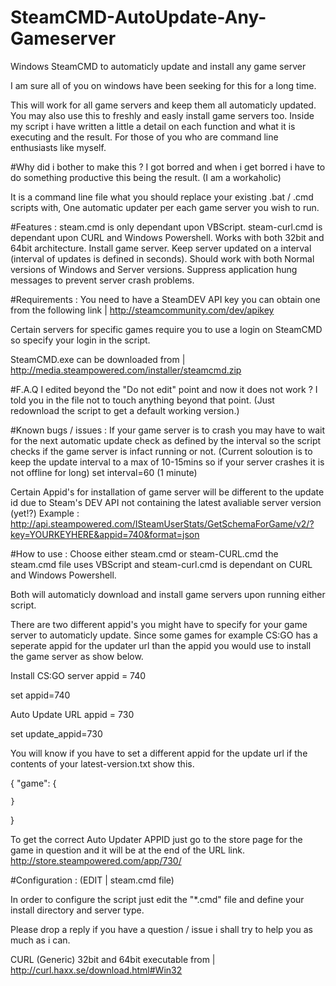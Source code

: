 # SteamCMD-AutoUpdate-Any-Gameserver

Windows SteamCMD to automaticly update and install any game server

I am sure all of you on windows have been seeking for this for a long time.

This will work for all game servers and keep them all automaticly updated. You may also use this to freshly and easly install game servers too. Inside my script i have written a little a detail on each function and what it is executing and the result. For those of you who are command line enthusiasts like myself.

#Why did i bother to make this ?
I got borred and when i get borred i have to do something productive this being the result. (I am a workaholic)

It is a command line file what you should replace your existing .bat / .cmd scripts with, One automatic updater per each game server you wish to run.

#Features :
steam.cmd is only dependant upon VBScript.
steam-curl.cmd is dependant upon CURL and Windows Powershell.
Works with both 32bit and 64bit architecture.
Install game server.
Keep server updated on a interval (interval of updates is defined in seconds).
Should work with both Normal versions of Windows and Server versions.
Suppress application hung messages to prevent server crash problems.

#Requirements :
You need to have a SteamDEV API key you can obtain one from the following link | http://steamcommunity.com/dev/apikey

Certain servers for specific games require you to use a login on SteamCMD so specify your login in the script.

SteamCMD.exe can be downloaded from | http://media.steampowered.com/installer/steamcmd.zip

#F.A.Q
I edited beyond the "Do not edit" point and now it does not work ?
I told you in the file not to touch anything beyond that point. (Just redownload the script to get a default working version.)

#Known bugs / issues :
If your game server is to crash you may have to wait for the next automatic update check as defined by the interval so the script checks if the game server is infact running or not. (Current soloution is to keep the update interval to a max of 10-15mins so if your server crashes it is not offline for long) set interval=60 (1 minute)

Certain Appid's for installation of game server will be different to the update id due to Steam's DEV API not containing the latest avaliable server version (yet!?) Example :
http://api.steampowered.com/ISteamUserStats/GetSchemaForGame/v2/?key=YOURKEYHERE&appid=740&format=json


#How to use :
Choose either steam.cmd or steam-CURL.cmd the steam.cmd file uses VBScript and steam-curl.cmd is dependant on CURL and Windows Powershell.

Both will automaticly download and install game servers upon running either script.

There are two different appid's you might have to specify for your game server to automaticly update. Since some games for example CS:GO has a seperate appid for the updater url than the appid you would use to install the game server as show below.

Install CS:GO server appid = 740

set appid=740

Auto Update URL appid = 730

set update_appid=730

You will know if you have to set a different appid for the update url if the contents of your latest-version.txt show this.

{
    "game": {

    }
}

To get the correct Auto Updater APPID just go to the store page for the game in question and it will be at the end of the URL link. http://store.steampowered.com/app/730/


#Configuration : (EDIT | steam.cmd file)

In order to configure the script just edit the "*.cmd" file and define your install directory and server type.

Please drop a reply if you have a question / issue i shall try to help you as much as i can.

CURL (Generic) 32bit and 64bit executable from | http://curl.haxx.se/download.html#Win32
